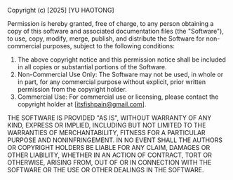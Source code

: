 Copyright (c) [2025] [YU HAOTONG]

Permission is hereby granted, free of charge, to any person obtaining a copy of this software and associated documentation files (the "Software"), to use, copy, modify, merge, publish, and distribute the Software for non-commercial purposes, subject to the following conditions:

1. The above copyright notice and this permission notice shall be included in all copies or substantial portions of the Software.
2. Non-Commercial Use Only: The Software may not be used, in whole or in part, for any commercial purpose without explicit, prior written permission from the copyright holder.
3. Commercial Use: For commercial use or licensing, please contact the copyright holder at [itsfishpain@gmail.com].

THE SOFTWARE IS PROVIDED "AS IS", WITHOUT WARRANTY OF ANY KIND, EXPRESS OR IMPLIED, INCLUDING BUT NOT LIMITED TO THE WARRANTIES OF MERCHANTABILITY, FITNESS FOR A PARTICULAR PURPOSE AND NONINFRINGEMENT. IN NO EVENT SHALL THE AUTHORS OR COPYRIGHT HOLDERS BE LIABLE FOR ANY CLAIM, DAMAGES OR OTHER LIABILITY, WHETHER IN AN ACTION OF CONTRACT, TORT OR OTHERWISE, ARISING FROM, OUT OF OR IN CONNECTION WITH THE SOFTWARE OR THE USE OR OTHER DEALINGS IN THE SOFTWARE.

